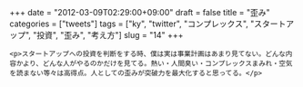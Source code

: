 +++
date = "2012-03-09T02:29:00+09:00"
draft = false
title = "歪み"
categories = ["tweets"]
tags = ["ky", "twitter", "コンプレックス", "スタートアップ", "投資", "歪み", "考え方"]
slug = "14"
+++


    <p>スタートアップへの投資を判断をする時、僕は実は事業計画はあまり見てない。どんな内容かより、どんな人がやるのかだけを見てる。熱い・人間臭い・コンプレックスまみれ・空気を読まない等々は高得点。人としての歪みが突破力を最大化すると思ってる。</p>
  

